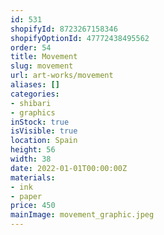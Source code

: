```yaml
---
id: 531
shopifyId: 8723267158346
shopifyOptionId: 47772438495562
order: 54
title: Movement
slug: movement
url: art-works/movement
aliases: []
categories:
- shibari
- graphics
inStock: true
isVisible: true
location: Spain
height: 56
width: 38
date: 2022-01-01T00:00:00Z
materials:
- ink
- paper
price: 450
mainImage: movement_graphic.jpeg
---
```


